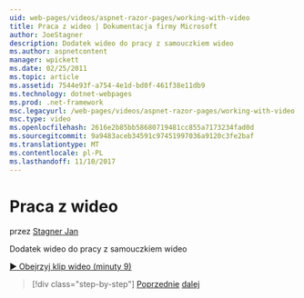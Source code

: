 ```yaml
---
uid: web-pages/videos/aspnet-razor-pages/working-with-video
title: Praca z wideo | Dokumentacja firmy Microsoft
author: JoeStagner
description: Dodatek wideo do pracy z samouczkiem wideo
ms.author: aspnetcontent
manager: wpickett
ms.date: 02/25/2011
ms.topic: article
ms.assetid: 7544e93f-a754-4e1d-bd0f-461f38e11db9
ms.technology: dotnet-webpages
ms.prod: .net-framework
msc.legacyurl: /web-pages/videos/aspnet-razor-pages/working-with-video
msc.type: video
ms.openlocfilehash: 2616e2b85bb58680719481cc855a7173234fad0d
ms.sourcegitcommit: 9a9483aceb34591c97451997036a9120c3fe2baf
ms.translationtype: MT
ms.contentlocale: pl-PL
ms.lasthandoff: 11/10/2017
---
```

<a name="working-with-video"></a>Praca z wideo
====================
przez [Stagner Jan](https://github.com/JoeStagner)

Dodatek wideo do pracy z samouczkiem wideo

[&#9654; Obejrzyj klip wideo (minuty 9)](https://channel9.msdn.com/Blogs/ASP-NET-Site-Videos/working-with-video)

>[!div class="step-by-step"]
[Poprzednie](working-with-images.md)
[dalej](adding-email-to-your-web-site.md)
